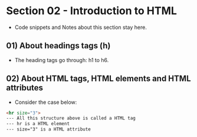 # Section 02 - Introduction to HTML
* Code snippets and Notes about this section stay here.

## 01) About headings tags (h)
* The heading tags go through: h1 to h6.

## 02) About HTML tags, HTML elements and HTML attributes
* Consider the case below:
```html
<hr size="3">
--- All this structure above is called a HTML tag
--- hr is a HTML element
--- size="3" is a HTML attribute
```
